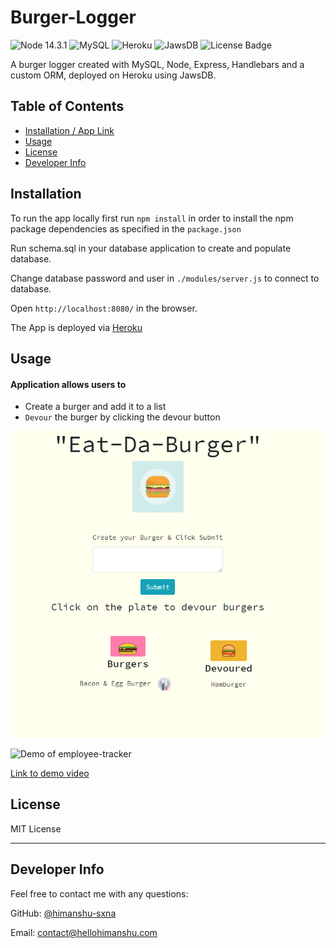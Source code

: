 # Burger-Logger

![Node 14.3.1](https://img.shields.io/badge/node-14.3.1-red)
![MySQL](https://img.shields.io/badge/db-MySQL-red)
![Heroku](https://img.shields.io/badge/deploy-Heroku-orange)
![JawsDB](https://img.shields.io/badge/deploy-JawsDB-orange)
![License Badge](https://img.shields.io/badge/license-MIT-green)

 A burger logger created with MySQL, Node, Express, Handlebars and a custom ORM, deployed on Heroku using JawsDB.

## Table of Contents

  - [Installation / App Link](#installation)
  - [Usage](#usage)
  - [License](#license)
  - [Developer Info](#developer-info)

## <a name="installation"></a>Installation

To run the app locally first run `npm install` in order to install the npm package dependencies as specified in the `package.json`

Run schema.sql in your database application to create and populate database.

Change database password and user in `./modules/server.js` to connect to database.

Open `http://localhost:8080/` in the browser.

The App is deployed via [Heroku](https://intense-atoll-91338.herokuapp.com/)

## <a name="usage"></a>Usage

#### Application allows users to  

- Create a burger and add it to a list
- `Devour` the burger by clicking the devour button

![App Home](/demo/img/app.png)

![Demo of employee-tracker](demo/demo.gif)

[Link to demo video](https://drive.google.com/file/d/1Y1KM0yO0e4rgn5QZs74I6y2miXsax3Pc/view)

## <a name="license"></a>License

MIT License

---

## <a name="developer-info"></a>Developer Info

Feel free to contact me with any questions:

GitHub: [@himanshu-sxna](https://github.com/himanshu-sxna)

Email: contact@hellohimanshu.com 